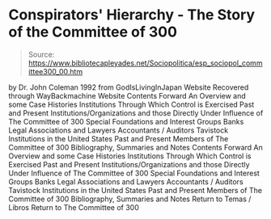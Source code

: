 # Conspirators' Hierarchy - The Story of the Committee of 300

> Source: https://www.bibliotecapleyades.net/Sociopolitica/esp_sociopol_committee300_00.htm

by Dr. John Coleman
1992
from GodIsLivingInJapan Website
Recovered through WayBackmachine Website
Contents Forward An Overview and some Case Histories Institutions Through Which Control is Exercised Past and Present Institutions/Organizations and those Directly Under Influence of The Committee of 300 Special Foundations and Interest Groups Banks Legal Associations and Lawyers Accountants / Auditors Tavistock Institutions in the United States Past and Present Members of The Committee of 300 Bibliography, Summaries and Notes
Contents
Forward
An Overview and some Case Histories
Institutions Through Which Control is Exercised
Past and Present Institutions/Organizations and those Directly Under Influence of The Committee of 300
Special Foundations and Interest Groups
Banks
Legal Associations and Lawyers
Accountants / Auditors
Tavistock Institutions in the United States
Past and Present Members of The Committee of 300
Bibliography, Summaries and Notes
Return to Temas / Libros
Return to The Committee of 300

